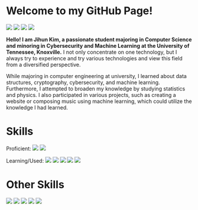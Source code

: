 # Welcome to my GitHub Page!

<a href="https://www.linkedin.com/in/jihun-kim-2b9820254/" target="_blank"><img src="https://img.shields.io/badge/LinkedIn-0A66C2?style=flat-square&logo=linkedin&logoColor=white"/></a>
<a href="https://file.notion.so/f/s/bbe4c828-2564-4fee-be6a-94f725071487/Kim_Jihun_Resume.pdf?id=6447d232-3323-4ce7-984c-c56e08e45aa6&table=block&spaceId=5c510a0a-0140-441e-bc70-07347447d061&expirationTimestamp=1690927200000&signature=HgaF270lvXmDDg4MEDjrGld3Xh0n_zTsq9jMrytMVL8&downloadName=Kim_Jihun+Resume.pdf" target="_blank"><img src="https://img.shields.io/badge/Resume-000000?style=flat-square&logo=notion&logoColor=white"/></a>
<a href="https://www.notion.so/38d713a7a15444e3b93f6999ff29e284?v=348df73b8b5b49158586d3ba11b25865" target="_blank"><img src="https://img.shields.io/badge/Personal Projects-000000?style=flat-square&logo=notion&logoColor=white"/></a>
<a href="https://github.com/JihunKimCode?tab=repositories" target="_blank"><img src="https://img.shields.io/badge/Github Repositories-181717?style=flat-square&logo=github&logoColor=white"/></a>

**Hello! I am Jihun Kim, a passionate student majoring in Computer Science and minoring in Cybersecurity and Machine Learning at the University of Tennessee, Knoxville.** I not only concentrate on one technology, but I always try to experience and try various technologies and view this field from a diversified perspective. 

While majoring in computer engineering at university, I learned about data structures, cryptography, cybersecurity, and machine learning. Furthermore, I attempted to broaden my knowledge by studying statistics and physics. I also participated in various projects, such as creating a website or composing music using machine learning, which could utilize the knowledge I had learned.

# Skills
Proficient:
<a href="https://github.com/JihunKimCode" target="_blank"><img src="https://img.shields.io/badge/C++-00599C?style=flat-square&logo=C%2B%2B&logoColor=white"/></a>
<a href="https://github.com/JihunKimCode" target="_blank"><img src="https://img.shields.io/badge/Python-3776AB?style=flat-square&logo=python&logoColor=white"/></a>

Learning/Used:
<a href="https://github.com/JihunKimCode" target="_blank"><img src="https://img.shields.io/badge/C-A8B9CC?style=flat-square&logo=C&logoColor=white"/></a>
<a href="https://github.com/JihunKimCode" target="_blank"><img src="https://img.shields.io/badge/C%23-239120?style=flat-square&logo=csharp&logoColor=white"/></a>
<a href="https://github.com/JihunKimCode" target="_blank"><img src="https://img.shields.io/badge/Go-00ADD8?style=flat-square&logo=go&logoColor=white"/></a>
<a href="https://github.com/JihunKimCode" target="_blank"><img src="https://img.shields.io/badge/Typescript-3178C6?style=flat-square&logo=typescript&logoColor=white"/></a>
<a href="https://github.com/JihunKimCode" target="_blank"><img src="https://img.shields.io/badge/Sass-CC6699?style=flat-square&logo=sass&logoColor=white"/></a>

# Other Skills
<a href="https://github.com/JihunKimCode" target="_blank"><img src="https://img.shields.io/badge/Excel-217346?style=flat-square&logo=microsoftexcel&logoColor=white"/></a>
<a href="https://github.com/JihunKimCode" target="_blank"><img src="https://img.shields.io/badge/VS_Code-007ACC?style=flat-square&logo=visualstudiocode&logoColor=white"/></a>
<a href="https://github.com/JihunKimCode" target="_blank"><img src="https://img.shields.io/badge/Github-181717?style=flat-square&logo=github&logoColor=white"/></a>
<a href="https://github.com/JihunKimCode" target="_blank"><img src="https://img.shields.io/badge/Gitlab-FC6D26?style=flat-square&logo=gitlab&logoColor=white"/></a>
<a href="https://github.com/JihunKimCode" target="_blank"><img src="https://img.shields.io/badge/Jupyter_Notebook-F37626?style=flat-square&logo=jupyter&logoColor=white"/></a>

